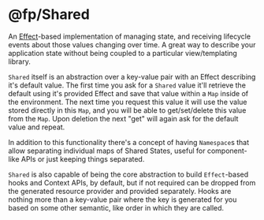 # @fp/Shared

An [Effect](../Effect/readme.md)-based implementation of managing state, and receiving lifecycle events
about those values changing over time. A great way to describe your application state without being coupled to a particular view/templating library.

`Shared` itself is an abstraction over a key-value pair with an Effect describing it's default value. 
The first time you ask for a `Shared` value it'll retrieve the default using it's provided Effect 
and save that value within a `Map` inside of the environment. The next time you request this value it will use the value stored directly in this `Map`, and you will be able to get/set/delete this value from
the `Map`. Upon deletion the next "get" will again ask for the default value and repeat.

In addition to this functionality there's a concept of having `Namespace`s that allow separating
individual maps of Shared States, useful for component-like APIs or just keeping things separated.

`Shared` is also capable of being the core abstraction to build `Effect`-based hooks and Context APIs, by default, but if not required can be dropped from the generated resource provider and provided separately. Hooks are nothing more than a key-value pair where the key is generated for you based on some other semantic, like order in which they are called.
